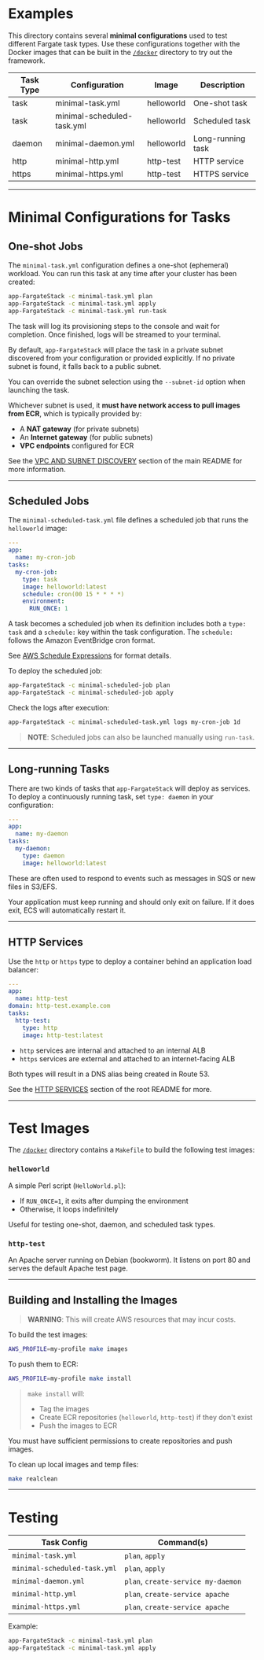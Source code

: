 # Examples

This directory contains several **minimal configurations** used to
test different Fargate task types. Use these configurations together
with the Docker images that can be built in the [`/docker`](../docker)
directory to try out the framework.

| Task Type | Configuration                | Image       | Description         |
|-----------|------------------------------|-------------|---------------------|
| task      | minimal-task.yml             | helloworld  | One-shot task       |
| task      | minimal-scheduled-task.yml   | helloworld  | Scheduled task      |
| daemon    | minimal-daemon.yml           | helloworld  | Long-running task   |
| http      | minimal-http.yml             | http-test   | HTTP service        |
| https     | minimal-https.yml            | http-test   | HTTPS service       |

---

# Minimal Configurations for Tasks

## One-shot Jobs

The `minimal-task.yml` configuration defines a one-shot (ephemeral)
workload. You can run this task at any time after your cluster has
been created:

```sh
app-FargateStack -c minimal-task.yml plan
app-FargateStack -c minimal-task.yml apply
app-FargateStack -c minimal-task.yml run-task
```

The task will log its provisioning steps to the console and wait for
completion. Once finished, logs will be streamed to your terminal.

By default, `app-FargateStack` will place the task in a private subnet
discovered from your configuration or provided explicitly. If no
private subnet is found, it falls back to a public subnet.

You can override the subnet selection using the `--subnet-id` option
when launching the task.

Whichever subnet is used, it **must have network access to pull images
from ECR**, which is typically provided by:

* A **NAT gateway** (for private subnets)
* An **Internet gateway** (for public subnets)
* **VPC endpoints** configured for ECR

See the [VPC AND SUBNET
DISCOVERY](https://github.com/rlauer6/App-FargateStack/tree/main?tab=readme-ov-file#vpc-and-subnet-discovery)
section of the main README for more information.

---

## Scheduled Jobs

The `minimal-scheduled-task.yml` file defines a scheduled job that runs the `helloworld` image:

```yaml
---
app:
  name: my-cron-job
tasks:
  my-cron-job:
    type: task
    image: helloworld:latest
    schedule: cron(00 15 * * * *)
    environment:
      RUN_ONCE: 1
```

A task becomes a scheduled job when its definition includes both a
`type: task` and a `schedule:` key within the task configuration. The
`schedule:` follows the Amazon EventBridge cron format.

See [AWS Schedule
Expressions](https://docs.aws.amazon.com/scheduler/latest/UserGuide/schedule-types.html#cron-based)
for format details.

To deploy the scheduled job:

```sh
app-FargateStack -c minimal-scheduled-job plan
app-FargateStack -c minimal-scheduled-job apply
```

Check the logs after execution:

```sh
app-FargateStack -c minimal-scheduled-task.yml logs my-cron-job 1d
```

> **NOTE**: Scheduled jobs can also be launched manually using `run-task`.

---

## Long-running Tasks

There are two kinds of tasks that `app-FargateStack` will deploy as
services. To deploy a continuously running task, set `type: daemon` in
your configuration:

```yaml
---
app:
  name: my-daemon
tasks:
  my-daemon:
    type: daemon
    image: helloworld:latest
```

These are often used to respond to events such as messages in SQS or
new files in S3/EFS.

Your application must keep running and should only exit on failure. If
it does exit, ECS will automatically restart it.

---

## HTTP Services

Use the `http` or `https` type to deploy a container behind an
application load balancer:

```yaml
---
app:
  name: http-test
domain: http-test.example.com
tasks:
  http-test:
    type: http
    image: http-test:latest
```

* `http` services are internal and attached to an internal ALB
* `https` services are external and attached to an internet-facing ALB

Both types will result in a DNS alias being created in Route 53.

See the [HTTP
SERVICES](https://github.com/rlauer6/App-FargateStack/tree/main?tab=readme-ov-file#http-services)
section of the root README for more.

---

# Test Images

The [`/docker`](../docker) directory contains a `Makefile` to build
the following test images:

### `helloworld`

A simple Perl script (`HelloWorld.pl`):

* If `RUN_ONCE=1`, it exits after dumping the environment
* Otherwise, it loops indefinitely

Useful for testing one-shot, daemon, and scheduled task types.

### `http-test`

An Apache server running on Debian (bookworm). It listens on port 80
and serves the default Apache test page.

---

## Building and Installing the Images

>️**WARNING**: This will create AWS resources that may incur costs.

To build the test images:

```sh
AWS_PROFILE=my-profile make images
```

To push them to ECR:

```sh
AWS_PROFILE=my-profile make install
```

> `make install` will:
>
> * Tag the images
> * Create ECR repositories (`helloworld`, `http-test`) if they don't exist
> * Push the images to ECR

You must have sufficient permissions to create repositories and push images.

To clean up local images and temp files:

```sh
make realclean
```

---

# Testing

| Task Config                  | Command(s)                         |
| ---------------------------- | ---------------------------------- |
| `minimal-task.yml`           | `plan`, `apply`                    |
| `minimal-scheduled-task.yml` | `plan`, `apply`                    |
| `minimal-daemon.yml`         | `plan`, `create-service my-daemon` |
| `minimal-http.yml`           | `plan`, `create-service apache`    |
| `minimal-https.yml`          | `plan`, `create-service apache`    |

Example:

```sh
app-FargateStack -c minimal-task.yml plan
app-FargateStack -c minimal-task.yml apply
```
